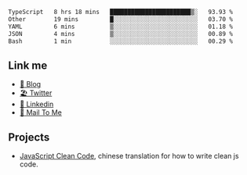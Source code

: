 <!--START_SECTION:waka-->

```txt
TypeScript   8 hrs 18 mins   ███████████████████████▒░   93.93 %
Other        19 mins         █░░░░░░░░░░░░░░░░░░░░░░░░   03.70 %
YAML         6 mins          ▒░░░░░░░░░░░░░░░░░░░░░░░░   01.18 %
JSON         4 mins          ▒░░░░░░░░░░░░░░░░░░░░░░░░   00.89 %
Bash         1 min           ░░░░░░░░░░░░░░░░░░░░░░░░░   00.29 %
```

<!--END_SECTION:waka-->

## Link me

- [📕 Blog](https://chris-yu.vercel.app/)
- [🏖️ Twitter](https://twitter.com/yuetong3yu)
- [🧳 Linkedin](https://www.linkedin.com/in/yuetong3yu)
- [📧 Mail To Me](mailto:yuetong3yu@gmail.com)


## Projects 

- [JavaScript Clean Code](https://js-clean-code-cn.vercel.app/), chinese translation for how to write clean js code.
